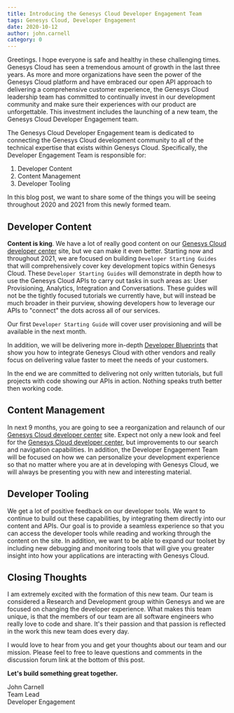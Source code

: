 ```yaml
---
title: Introducing the Genesys Cloud Developer Engagement Team
tags: Genesys Cloud, Developer Engagement
date: 2020-10-12
author: john.carnell
category: 0
---
```


Greetings.  I hope everyone is safe and healthy in these challenging times. Genesys Cloud has seen a tremendous amount of growth in the last three years.  As more and more organizations have seen the power of the Genesys Cloud platform and have embraced our open API approach to delivering a comprehensive customer experience, the Genesys Cloud leadership team has committed to continually invest in our development community and make sure their experiences with our product are unforgettable.  This investment includes the launching of a new team, the Genesys Cloud Developer Engagement team.

The Genesys Cloud Developer Engagement team is dedicated to connecting the Genesys Cloud development community to all of the technical expertise that exists within Genesys Cloud. Specifically, the Developer Engagement Team is responsible for: 

1. Developer Content
2. Content Management
3. Developer Tooling

In this blog post, we want to share some of the things you will be seeing throughout 2020 and 2021 from this newly formed team.

## Developer Content

**Content is king**.  We have a lot of really good content on our [Genesys Cloud developer center](https://developer.mypurecloud.com) site, but we can make it even better.  Starting now and throughout 2021, we are focused on building `Developer Starting Guides` that will comprehensively cover key development topics within Genesys Cloud.  These `Developer Starting Guides` will demonstrate in depth how to use the Genesys Cloud APIs to carry out tasks in such areas as:  User Provisioning, Analytics, Integration and Conversations.  These guides will not be the tightly focused tutorials we currently have, but will instead be much broader in their purview, showing developers how to leverage our APIs to "connect" the dots across all of our services.  

Our first `Developer Starting Guide` will cover user provisioning and will be available in the next month.  

In addition, we will be delivering more in-depth [Developer Blueprints](https://developer.mypurecloud.com/blueprints) that show you how to integrate Genesys Cloud with other vendors and really focus on delivering value faster to meet the needs of your customers.

In the end we are committed to delivering not only written tutorials, but full projects with code showing our APIs in action.  Nothing speaks truth better then working code.

## Content Management

In next 9 months, you are going to see a reorganization and relaunch of our [Genesys Cloud developer center](https://developer.mypurecloud.com) site.  Expect not only a new look and feel for the [Genesys Cloud developer center](https://developer.mypurecloud.com), but improvements to our search and navigation capabilities.  In addition, the Developer Engagement Team will be focused on how we can personalize your development experience so that no matter where you are at in developing with Genesys Cloud, we will always be presenting you with new and interesting material.

## Developer Tooling 

We get a lot of positive feedback on our developer tools.  We want to continue to build out these capabilities, by integrating them directly into our content and APIs. Our goal is to provide a seamless experience so that you can access the developer tools while reading and working through the content on the site.  In addition, we want to be able to expand our toolset by including new debugging and monitoring tools that will give you greater insight into how your applications are interacting with Genesys Cloud.

## Closing Thoughts

I am extremely excited with the formation of this new team.  Our team is considered a Research and Development group within Genesys and we are focused on changing the developer experience.  What makes this team unique, is that the members of our team are all software engineers who really love to code and share.  It's their passion and that passion is reflected in the work this new team does every day.  

I would love to hear from you and get your thoughts about our team and our mission.  Please feel to free to leave questions and comments in the discussion forum link at the bottom of this post. 
 
 **Let's build something great together.**


John Carnell <br/>
Team Lead <br/>
Developer Engagement